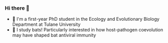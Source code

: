 ### Hi there 👋

- 🌱 I'm a first-year PhD student in the Ecology and Evolutionary Biology Department at Tulane University
- 🦇 I study bats! Particularly interested in how host-pathogen coevolution may have shaped bat antiviral immunity


<!--
**mikaoshea/mikaoshea** is a ✨ _special_ ✨ repository because its `README.md` (this file) appears on your GitHub profile.

Here are some ideas to get you started:

- 🔭 I’m currently working on ...
- 🌱 I’m currently learning ...
- 👯 I’m looking to collaborate on ...
- 🤔 I’m looking for help with ...
- 💬 Ask me about ...
- 📫 How to reach me: ...
- 😄 Pronouns: ...
- ⚡ Fun fact: ...
-->
